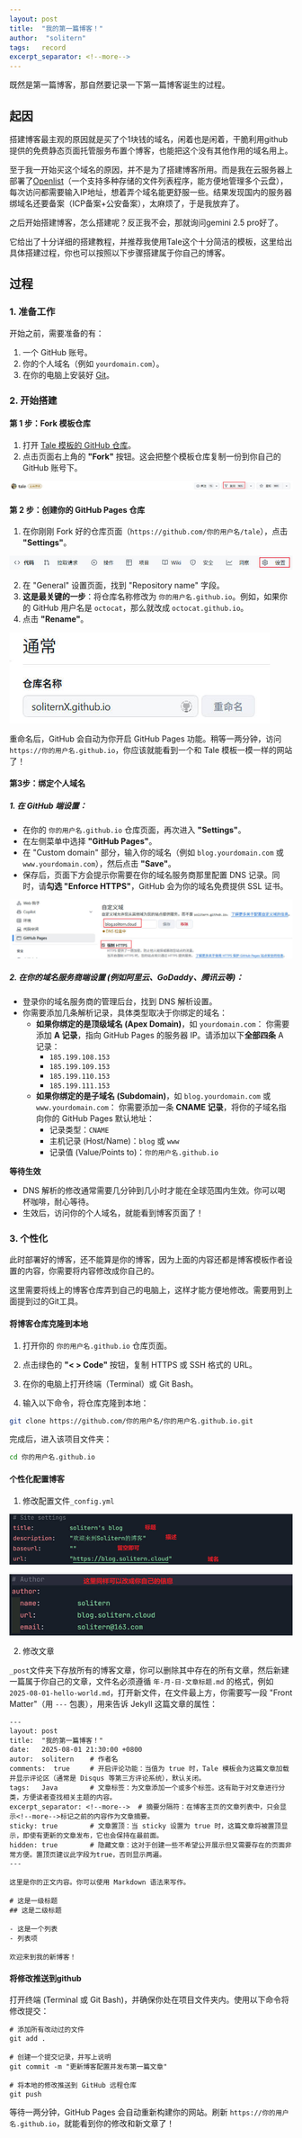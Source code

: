 ```yaml
---
layout: post
title:  "我的第一篇博客！"
author:  "solitern"
tags:	record
excerpt_separator: <!--more-->
---
```

既然是第一篇博客，那自然要记录一下第一篇博客诞生的过程。<!--more-->

## 起因

搭建博客最主观的原因就是买了个1块钱的域名，闲着也是闲着，干脆利用github提供的免费静态页面托管服务布置个博客，也能把这个没有其他作用的域名用上。

至于我一开始买这个域名的原因，并不是为了搭建博客所用。而是我在云服务器上部署了[Openlist](https://doc.oplist.org/)（一个支持多种存储的文件列表程序，能方便地管理多个云盘），每次访问都需要输入IP地址，想着弄个域名能更舒服一些。结果发现国内的服务器绑域名还要备案（ICP备案+公安备案），太麻烦了，于是我放弃了。

之后开始搭建博客，怎么搭建呢？反正我不会，那就询问gemini 2.5 pro好了。

它给出了十分详细的搭建教程，并推荐我使用Tale这个十分简洁的模板，这里给出具体搭建过程，你也可以按照以下步骤搭建属于你自己的博客。

## 过程

### 1. 准备工作

开始之前，需要准备的有：

1. 一个 GitHub 账号。
2. 你的个人域名（例如 `yourdomain.com`）。
3. 在你的电脑上安装好 [Git](https://git-scm.com/downloads)。

### 2. 开始搭建

#### 第 1 步：Fork 模板仓库

1. 打开 [Tale 模板的 GitHub 仓库](https://github.com/chesterhow/tale)。
2. 点击页面右上角的 **"Fork"** 按钮。这会把整个模板仓库复制一份到你自己的 GitHub 账号下。

![fork](..\assets\fork.jpg)

#### 第 2 步：创建你的 GitHub Pages 仓库

1. 在你刚刚 Fork 好的仓库页面（`https://github.com/你的用户名/tale`），点击 **"Settings"**。

![](..\assets\set.jpg)

2. 在 "General" 设置页面，找到 "Repository name" 字段。
3. **这是最关键的一步**：将仓库名称修改为 `你的用户名.github.io`。例如，如果你的 GitHub 用户名是 `octocat`，那么就改成 `octocat.github.io`。
4. 点击 **"Rename"**。

![](..\assets\name.jpg)

重命名后，GitHub 会自动为你开启 GitHub Pages 功能。稍等一两分钟，访问 `https://你的用户名.github.io`，你应该就能看到一个和 Tale 模板一模一样的网站了！

#### 第3步：绑定个人域名

##### 1. 在 GitHub 端设置：

- 在你的 `你的用户名.github.io` 仓库页面，再次进入 **"Settings"**。
- 在左侧菜单中选择 **"GitHub Pages"**。
- 在 "Custom domain" 部分，输入你的域名（例如 `blog.yourdomain.com` 或 `www.yourdomain.com`），然后点击 **"Save"**。
- 保存后，页面下方会提示你需要在你的域名服务商那里配置 DNS 记录。同时，请**勾选 "Enforce HTTPS"**，GitHub 会为你的域名免费提供 SSL 证书。

![](..\assets\domin_name.jpg)

##### 2. 在你的域名服务商端设置 (例如阿里云、GoDaddy、腾讯云等)：

- 登录你的域名服务商的管理后台，找到 DNS 解析设置。
- 你需要添加几条解析记录，具体类型取决于你绑定的域名：
  - **如果你绑定的是顶级域名 (Apex Domain)**，如 `yourdomain.com`： 你需要添加 **A 记录**，指向 GitHub Pages 的服务器 IP。请添加以下**全部四条** A 记录：
    - `185.199.108.153`
    - `185.199.109.153`
    - `185.199.110.153`
    - `185.199.111.153`
  - **如果你绑定的是子域名 (Subdomain)**，如 `blog.yourdomain.com` 或 `www.yourdomain.com`： 你需要添加一条 **CNAME 记录**，将你的子域名指向你的 GitHub Pages 默认地址：
    - 记录类型：`CNAME`
    - 主机记录 (Host/Name)：`blog` 或 `www`
    - 记录值 (Value/Points to)：`你的用户名.github.io`

**等待生效**

- DNS 解析的修改通常需要几分钟到几小时才能在全球范围内生效。你可以喝杯咖啡，耐心等待。
- 生效后，访问你的个人域名，就能看到博客页面了！

### 3. 个性化

此时部署好的博客，还不能算是你的博客，因为上面的内容还都是博客模板作者设置的内容，你需要将内容修改成你自己的。

这里需要将线上的博客仓库弄到自己的电脑上，这样才能方便地修改。需要用到上面提到过的Git工具。

#### 将博客仓库克隆到本地

1. 打开你的 `你的用户名.github.io` 仓库页面。

2. 点击绿色的 **"< > Code"** 按钮，复制 HTTPS 或 SSH 格式的 URL。

3. 在你的电脑上打开终端（Terminal）或 Git Bash。

4. 输入以下命令，将仓库克隆到本地：

```bash
git clone https://github.com/你的用户名/你的用户名.github.io.git
```

完成后，进入该项目文件夹：

```bash
cd 你的用户名.github.io
```

#### 个性化配置博客

1. 修改配置文件`_config.yml`

![](..\assets\config_set1.jpg)

![](..\assets\config_set2.jpg)

2. 修改文章

`_post`文件夹下存放所有的博客文章，你可以删除其中存在的所有文章，然后新建一篇属于你自己的文章，文件名必须遵循 `年-月-日-文章标题.md` 的格式，例如 `2025-08-01-hello-world.md`，打开新文件，在文件最上方，你需要写一段 "Front Matter"（用 `---` 包裹），用来告诉 Jekyll 这篇文章的属性：

```
---
layout: post
title:  "我的第一篇博客！"
date:   2025-08-01 21:30:00 +0800
autor:	solitern	# 作者名
comments:  true		# 开启评论功能：当值为 true 时，Tale 模板会为这篇文章加载并显示评论区（通常是 Disqus 等第三方评论系统），默认关闭。
tags:	Java	    # 文章标签：为文章添加一个或多个标签。这有助于对文章进行分类，方便读者查找相关主题的内容。
excerpt_separator: <!--more-->  # 摘要分隔符：在博客主页的文章列表中，只会显示<!--more-->标记之前的内容作为文章摘要。
sticky:	true		# 文章置顶：当 sticky 设置为 true 时，这篇文章将被置顶显示，即使有更新的文章发布，它也会保持在最前面。
hidden:	true		# 隐藏文章：这对于创建一些不希望公开展示但又需要存在的页面非常方便。置顶页建议此字段为true，否则显示两遍。
---

这里是你的正文内容。你可以使用 Markdown 语法来写作。

# 这是一级标题
## 这是二级标题

- 这是一个列表
- 列表项

欢迎来到我的新博客！
```

#### 将修改推送到github

打开终端 (Terminal 或 Git Bash)，并确保你处在项目文件夹内。使用以下命令将修改提交：

```
# 添加所有改动过的文件
git add .

# 创建一个提交记录，并写上说明
git commit -m "更新博客配置并发布第一篇文章"

# 将本地的修改推送到 GitHub 远程仓库
git push
```

等待一两分钟，GitHub Pages 会自动重新构建你的网站。刷新 `https://你的用户名.github.io`，就能看到你的修改和新文章了！
